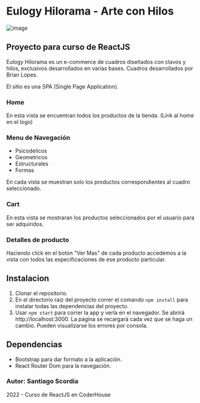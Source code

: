 # Eulogy Hilorama - Arte con Hilos

 ![image]( )


## Proyecto para curso de ReactJS

Eulogy Hilorama es un e-commerce de cuadros diseñados con clavos y hilos, exclusivos desarrollados en varias bases. Cuadros desarrollados por Brian Lopes.  

El sitio es una SPA (Single Page Application).

### Home

En esta vista se encuentran todos los productos de la tienda. (Link al home en el logo)

### Menu de Navegación 

* Psicodelicos 
* Geometricos
* Estructurales
* Formas

En cada vista se muestran solo los productos correspondientes al cuadro seleccionado. 

### Cart

En esta vista se mostraran los productos seleccionados por el usuario para ser adquiridos. 

### Detalles de producto

Haciendo click en el boton "Ver Mas" de cada producto accedemos a la vista con todos las especificaciones de ese producto particular. 


## Instalacion

1. Clonar el repositorio.
2. En el directorio raiz del proyecto correr el comando `npm install` para instalar todas las dependencias del proyecto. 
3. Usar `npm start` para correr la app y verla en el navegador. Se abrirá http://localhost:3000. La página se recargará cada vez que se haga un cambio. Pueden visualizarse los errores por consola. 

## Dependencias

 * Bootstrap para dar formato a la aplicación.
 * React Router Dom para la navegación. 

 ### Autor: Santiago Scordia
2022 - Curso de ReactJS en CoderHouse